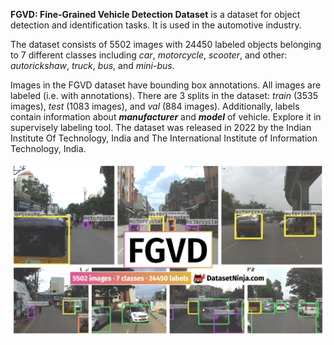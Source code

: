 **FGVD: Fine-Grained Vehicle Detection Dataset** is a dataset for object detection and identification tasks. It is used in the automotive industry. 

The dataset consists of 5502 images with 24450 labeled objects belonging to 7 different classes including *car*, *motorcycle*, *scooter*, and other: *autorickshaw*, *truck*, *bus*, and *mini-bus*.

Images in the FGVD dataset have bounding box annotations. All images are labeled (i.e. with annotations). There are 3 splits in the dataset: *train* (3535 images), *test* (1083 images), and *val* (884 images). Additionally, labels contain information about ***manufacturer*** and ***model*** of vehicle. Explore it in supervisely labeling tool. The dataset was released in 2022 by the Indian Institute Of Technology, India and The International Institute of Information Technology, India.

<img src="https://github.com/dataset-ninja/fgvd/raw/main/visualizations/poster.png">
